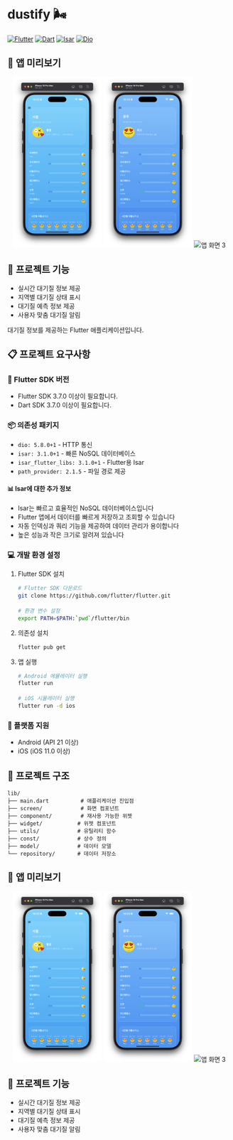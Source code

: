 # dustify 🌬️

[![Flutter](https://img.shields.io/badge/Flutter-3.7.0+-blue)](https://flutter.dev)
[![Dart](https://img.shields.io/badge/Dart-3.7.0+-blueviolet)](https://dart.dev)
[![Isar](https://img.shields.io/badge/Isar-3.1.0+-brightgreen)](https://isar.dev)
[![Dio](https://img.shields.io/badge/Dio-5.8.0+-orange)](https://pub.dev/packages/dio)

## 📸 앱 미리보기

<p align="center">
  <img src="asset/readme/image.png" width="200" alt="앱 화면 1">
  <img src="asset/readme/image copy.png" width="200" alt="앱 화면 2">
  <img src="asset/readme/image copy2.png" width="200" alt="앱 화면 3">
</p>

## 🚀 프로젝트 기능

- 실시간 대기질 정보 제공
- 지역별 대기질 상태 표시
- 대기질 예측 정보 제공
- 사용자 맞춤 대기질 알림

대기질 정보를 제공하는 Flutter 애플리케이션입니다.

## 📋 프로젝트 요구사항

### 🎯 Flutter SDK 버전
- Flutter SDK 3.7.0 이상이 필요합니다.
- Dart SDK 3.7.0 이상이 필요합니다.

### 📦 의존성 패키지
- `dio: 5.8.0+1` - HTTP 통신
- `isar: 3.1.0+1` - 빠른 NoSQL 데이터베이스
- `isar_flutter_libs: 3.1.0+1` - Flutter용 Isar
- `path_provider: 2.1.5` - 파일 경로 제공

#### 📊 Isar에 대한 추가 정보
- Isar는 빠르고 효율적인 NoSQL 데이터베이스입니다
- Flutter 앱에서 데이터를 빠르게 저장하고 조회할 수 있습니다
- 자동 인덱싱과 쿼리 기능을 제공하여 데이터 관리가 용이합니다
- 높은 성능과 작은 크기로 알려져 있습니다

### 💻 개발 환경 설정

1. Flutter SDK 설치
   ```bash
   # Flutter SDK 다운로드
   git clone https://github.com/flutter/flutter.git
   
   # 환경 변수 설정
   export PATH=$PATH:`pwd`/flutter/bin
   ```

2. 의존성 설치
   ```bash
   flutter pub get
   ```

3. 앱 실행
   ```bash
   # Android 에뮬레이터 실행
   flutter run
   
   # iOS 시뮬레이터 실행
   flutter run -d ios
   ```

### 📱 플랫폼 지원
- Android (API 21 이상)
- iOS (iOS 11.0 이상)

## 📁 프로젝트 구조

```
lib/
├── main.dart          # 애플리케이션 진입점
├── screen/            # 화면 컴포넌트
├── component/         # 재사용 가능한 위젯
├── widget/           # 위젯 컴포넌트
├── utils/            # 유틸리티 함수
├── const/            # 상수 정의
├── model/            # 데이터 모델
└── repository/       # 데이터 저장소
```

## 📸 앱 미리보기

<p align="center">
  <img src="asset/readme/image.png" width="200" alt="앱 화면 1">
  <img src="asset/readme/image copy.png" width="200" alt="앱 화면 2">
  <img src="asset/readme/image copy2.png" width="200" alt="앱 화면 3">
</p>

## 🚀 프로젝트 기능

- 실시간 대기질 정보 제공
- 지역별 대기질 상태 표시
- 대기질 예측 정보 제공
- 사용자 맞춤 대기질 알림

